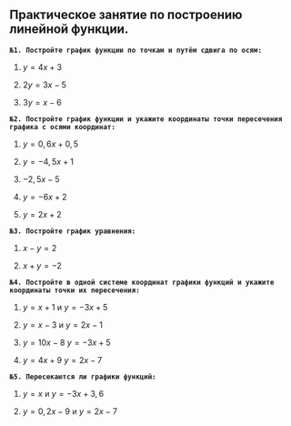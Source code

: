 ## Практическое занятие по построению линейной функции.

**`№1. Постройте график функции по точкам и путём сдвига по осям:`**

1) $y=4x+3$

2) $2y=3x-5$

3) $3y=x-6$

**`№2. Постройте график функции и укажите координаты точки пересечения графика с осями координат:`**

1) $y=0,6x+0,5$

2) $y=-4,5x+1$

3) $-2,5x-5$

4) $y=-6x+2$

5) $y=2x+2$

**`№3. Постройте график уравнения:`**

1) $x-y=2$

2) $x+y=-2$

**`№4. Постройте в одной системе координат графики функций и укажите координаты точки их пересечения:`**

1) $y=x+1$ и $y=-3x+5$

2) $y=x-3$ и $y=2x-1$

3) $y=10x-8$ $y=-3x+5$

4) $y=4x+9$ $y=2x-7$

**`№5. Пересекаются ли графики функций:`**

1) $y=x$ и $y=-3x+3,6$

2) $y=0,2x-9$ и $y=2x-7$